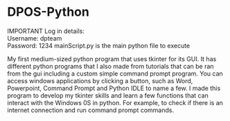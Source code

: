 # DPOS-Python

IMPORTANT Log in details: 
<br> Username: dpteam <br>
Password: 1234
mainScript.py is the main python file to execute

My first medium-sized python program that uses tkinter for its GUI. It has different python programs that I also made from tutorials that can be ran from the gui including a custom simple command prompt program. You can access windows applications by clicking a button, such as Word, Powerpoint, Command Prompt and Python IDLE to name a few. I made this program to develop my tkinter skills and learn a few functions that can interact with the Windows 0S in python. For example, to check if there is an internet connection and run command prompt commands.
